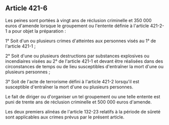 Article 421-6
----
Les peines sont portées à vingt ans de réclusion criminelle et 350 000 euros
d'amende lorsque le groupement ou l'entente définie à l'article 421-2-1 a pour
objet la préparation :

1° Soit d'un ou plusieurs crimes d'atteintes aux personnes visés au 1° de
l'article 421-1 ;

2° Soit d'une ou plusieurs destructions par substances explosives ou
incendiaires visées au 2° de l'article 421-1 et devant être réalisées dans des
circonstances de temps ou de lieu susceptibles d'entraîner la mort d'une ou
plusieurs personnes ;

3° Soit de l'acte de terrorisme défini à l'article 421-2 lorsqu'il est
susceptible d'entraîner la mort d'une ou plusieurs personnes.

Le fait de diriger ou d'organiser un tel groupement ou une telle entente est
puni de trente ans de réclusion criminelle et 500 000 euros d'amende.

Les deux premiers alinéas de l'article 132-23 relatifs à la période de sûreté
sont applicables aux crimes prévus par le présent article.
